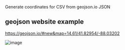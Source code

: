 Generate coordinates for CSV from geojson.io JSON

## geojson website example 
https://geojson.io/#new&map=14.61/41.82954/-88.03202

![image](https://github.com/rakshajp/solar-research/assets/134439658/ca895ca3-3eed-439c-b471-479e58205856)


